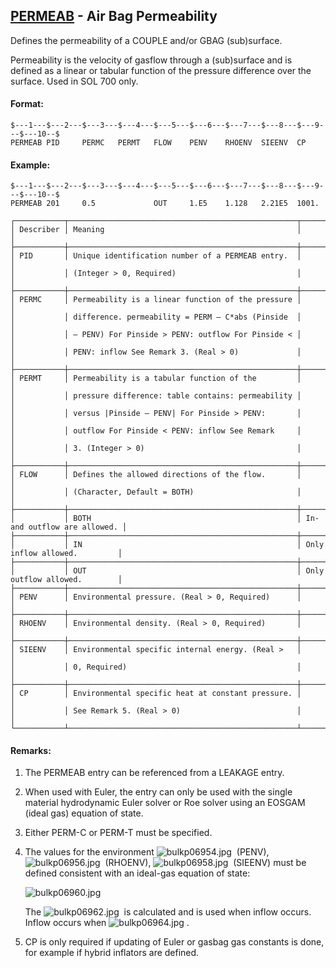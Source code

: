 ## [PERMEAB](https://nexus.hexagon.com/documentationcenter/bundle/MSC_Nastran_2022.4/page/Nastran_Combined_Book/qrg/bulkp/TOC.PERMEAB.xhtml) - Air Bag Permeability

Defines the permeability of a COUPLE and/or GBAG (sub)surface.

Permeability is the velocity of gasflow through a (sub)surface and is defined as a linear or tabular function of the pressure difference over the surface. Used in SOL 700 only.

#### Format:

```nastran
$---1---$---2---$---3---$---4---$---5---$---6---$---7---$---8---$---9---$---10--$
PERMEAB PID     PERMC   PERMT   FLOW    PENV    RHOENV  SIEENV  CP              
```

#### Example:

```nastran
$---1---$---2---$---3---$---4---$---5---$---6---$---7---$---8---$---9---$---10--$
PERMEAB 201     0.5             OUT     1.E5    1.128   2.21E5  1001.           
```

```text
┌───────────┬───────────────────────────────────────────────────┬──────────────────────────────┐
│ Describer │ Meaning                                           │                              │
├───────────┼───────────────────────────────────────────────────┼──────────────────────────────┤
│ PID       │ Unique identification number of a PERMEAB entry.  │                              │
│           │ (Integer > 0, Required)                           │                              │
├───────────┼───────────────────────────────────────────────────┼──────────────────────────────┤
│ PERMC     │ Permeability is a linear function of the pressure │                              │
│           │ difference. permeability = PERM – C*abs (Pinside  │                              │
│           │ – PENV) For Pinside > PENV: outflow For Pinside < │                              │
│           │ PENV: inflow See Remark 3. (Real > 0)             │                              │
├───────────┼───────────────────────────────────────────────────┼──────────────────────────────┤
│ PERMT     │ Permeability is a tabular function of the         │                              │
│           │ pressure difference: table contains: permeability │                              │
│           │ versus |Pinside – PENV| For Pinside > PENV:       │                              │
│           │ outflow For Pinside < PENV: inflow See Remark     │                              │
│           │ 3. (Integer > 0)                                  │                              │
├───────────┼───────────────────────────────────────────────────┼──────────────────────────────┤
│ FLOW      │ Defines the allowed directions of the flow.       │                              │
│           │ (Character, Default = BOTH)                       │                              │
├───────────┼───────────────────────────────────────────────────┼──────────────────────────────┤
│           │ BOTH                                              │ In- and outflow are allowed. │
├───────────┼───────────────────────────────────────────────────┼──────────────────────────────┤
│           │ IN                                                │ Only inflow allowed.         │
├───────────┼───────────────────────────────────────────────────┼──────────────────────────────┤
│           │ OUT                                               │ Only outflow allowed.        │
├───────────┼───────────────────────────────────────────────────┼──────────────────────────────┤
│ PENV      │ Environmental pressure. (Real > 0, Required)      │                              │
├───────────┼───────────────────────────────────────────────────┼──────────────────────────────┤
│ RHOENV    │ Environmental density. (Real > 0, Required)       │                              │
├───────────┼───────────────────────────────────────────────────┼──────────────────────────────┤
│ SIEENV    │ Environmental specific internal energy. (Real >   │                              │
│           │ 0, Required)                                      │                              │
├───────────┼───────────────────────────────────────────────────┼──────────────────────────────┤
│ CP        │ Environmental specific heat at constant pressure. │                              │
│           │ See Remark 5. (Real > 0)                          │                              │
└───────────┴───────────────────────────────────────────────────┴──────────────────────────────┘
```

#### Remarks:

1. The PERMEAB entry can be referenced from a LEAKAGE entry.
2. When used with Euler, the entry can only be used with the single material hydrodynamic Euler solver or Roe solver using an EOSGAM (ideal gas) equation of state.
3. Either PERM-C or PERM-T must be specified.
4. The values for the environment  ![bulkp06954.jpg](https://help-be.hexagonmi.com/bundle/MSC_Nastran_2022.4/page/Nastran_Combined_Book/qrg/bulkp/../../../assets/bulkp06954.jpg?_LANG=enus)  (PENV),  ![bulkp06956.jpg](https://help-be.hexagonmi.com/bundle/MSC_Nastran_2022.4/page/Nastran_Combined_Book/qrg/bulkp/../../../assets/bulkp06956.jpg?_LANG=enus)  (RHOENV),  ![bulkp06958.jpg](https://help-be.hexagonmi.com/bundle/MSC_Nastran_2022.4/page/Nastran_Combined_Book/qrg/bulkp/../../../assets/bulkp06958.jpg?_LANG=enus)  (SIEENV) must be defined consistent with an ideal-gas equation of state:

     ![bulkp06960.jpg](https://help-be.hexagonmi.com/bundle/MSC_Nastran_2022.4/page/Nastran_Combined_Book/qrg/bulkp/../../../assets/bulkp06960.jpg?_LANG=enus)  

     The  ![bulkp06962.jpg](https://help-be.hexagonmi.com/bundle/MSC_Nastran_2022.4/page/Nastran_Combined_Book/qrg/bulkp/../../../assets/bulkp06962.jpg?_LANG=enus)  is calculated and is used when inflow occurs. Inflow occurs when  ![bulkp06964.jpg](https://help-be.hexagonmi.com/bundle/MSC_Nastran_2022.4/page/Nastran_Combined_Book/qrg/bulkp/../../../assets/bulkp06964.jpg?_LANG=enus) .

5. CP is only required if updating of Euler or gasbag gas constants is done, for example if hybrid inflators are defined.
